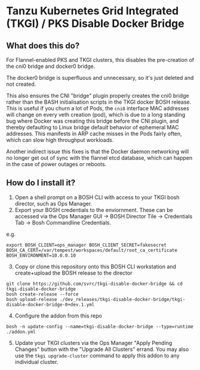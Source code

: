 # Tanzu Kubernetes Grid Integrated (TKGI) / PKS Disable Docker Bridge

## What does this do?

For Flannel-enabled PKS and TKGI clusters, this disables the pre-creation of the cni0 bridge and docker0 bridge.   

The docker0 bridge is superfluous and unnecessary, so it's just deleted and not created.

This also ensures the CNI "bridge" plugin properly creates the cni0 bridge rather than the BASH initialisation scripts in the TKGI docker BOSH release.  This is useful if you churn a lot of Pods, the `cni0` interface MAC addresses will change on every veth creation (pod), which is due to a long standing bug
where Docker was creating this bridge before the CNI plugin, and thereby defaulting to Linux bridge default behavior of ephemeral MAC addresses.   This manifests in ARP cache misses in the Pods fairly often, which can slow high throughput workloads.

Another indirect issue this fixes is that the Docker daemon networking will no longer get out of sync with the flannel etcd database, which can happen in the case of power outages or reboots.
## How do I install it?

1. Open a shell prompt on a BOSH CLI with access to your TKGI bosh director, such as Ops Manager.
2. Export your BOSH credentials to the enviornment.  These can be accessed via the Ops Manager GUI -> BOSH Director Tile -> Credentials Tab -> Bosh Commandline Credentials.    

e.g.
```
export BOSH_CLIENT=ops_manager BOSH_CLIENT_SECRET=fakesecret BOSH_CA_CERT=/var/tempest/workspaces/default/root_ca_certificate  BOSH_ENVIRONMENT=10.0.0.10
```
3. Copy or clone this repository onto this BOSH CLI workstation and create+upload the BOSH release to the director

```
git clone https://github.com/svrc/tkgi-disable-docker-bridge && cd tkgi-disable-docker-bridge
bosh create-release --force
bosh upload-release ./dev_releases/tkgi-disable-docker-bridge/tkgi-disable-docker-bridge-0+dev.1.yml 

```
4. Configure the addon from this repo
```
bosh -n update-config --name=tkgi-disable-docker-bridge --type=runtime ./addon.yml
```
5. Update your TKGI clusters via the Ops Manager "Apply Pending Changes" button with the "Upgrade All Clusters" errand.   You may also use the `tkgi upgrade-cluster` command to apply this addon to any individual cluster.
